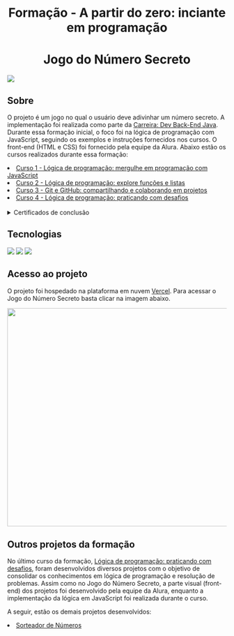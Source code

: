 <h1 align="center"> Formação - A partir do zero: inciante em programação </h1>


<h1 align="center">Jogo do Número Secreto</h1>
<div>
  <img src="https://img.shields.io/badge/STATUS-%20CONCLUIDO-green?style=flat">
</div>

## Sobre
<p>
O projeto é um jogo no qual o usuário deve adivinhar um número secreto. A implementação foi realizada como parte da <a href="https://cursos.alura.com.br/carreira-dev-back-end-java-escola-programacao-1711658193424-p748310/">Carreira: Dev Back-End Java</a>. Durante essa formação inicial, o foco foi na lógica de programação com JavaScript, seguindo os exemplos e instruções fornecidos nos cursos. O front-end (HTML e CSS) foi fornecido pela equipe da Alura. Abaixo estão os cursos realizados durante essa formação:
</p> 
<li>
  <a href="https://cursos.alura.com.br/course/logica-programacao-mergulhe-programacao-javascript"> Curso 1 - Lógica de programação: mergulhe em programação com JavaScript </a> 
</li>
<li>
  <a href="https://cursos.alura.com.br/course/logica-programacao-funcoes-listas"> Curso 2 - Lógica de programação: explore funções e listas </a>
</li>

<li>
  <a href="https://cursos.alura.com.br/course/git-github-compartilhando-colaborando-projetos"> Curso 3 - Git e GitHub: compartilhando e colaborando em projetos</a>
</li>

<li>
  <a href="https://cursos.alura.com.br/course/logica-programacao-praticando-desafios"> Curso 4 - Lógica de programação: praticando com desafios </a>
</li>

<br>
<div>
  <details>
    <summary>Certificados de conclusão</summary>       
     <img height="200" width="300" src="https://i.postimg.cc/CL8bBKkC/curso1.png"> 
    <img height="200" width="300" src="https://i.postimg.cc/L8CLYQNf/curso2.png">
    <br>
     <img height="200" width="300" src="https://i.postimg.cc/D01sD2Q3/image.png">
    <img height="200" width="300" src="">
  </details>
</div>

## Tecnologias
<div>
  <img src="https://img.shields.io/badge/html5-%23E34F26.svg?style=for-the-badge&logo=html5&logoColor=white">
  <img src="https://img.shields.io/badge/css3-%231572B6.svg?style=for-the-badge&logo=css3&logoColor=white">
  <img src="https://img.shields.io/badge/JavaScript-F7DF1E?style=for-the-badge&logo=javascript&logoColor=black">
</div>

## Acesso ao projeto
<p>
O projeto foi hospedado na plataforma em nuvem <a href="https://vercel.com/">Vercel</a>.
Para acessar o Jogo do Número Secreto basta clicar na imagem abaixo.
</p>

<div align="center">
  <a href="https://jogo-numero-secreto-depra-one.vercel.app/">
  <img height="500" width="700" src="https://i.postimg.cc/pXYX69jL/image.png">
  </a>
</div>

## Outros projetos da formação
<p>
No último curso da formação, <a href="https://cursos.alura.com.br/course/logica-programacao-praticando-desafios">Lógica de programação: praticando com desafios</a>, foram desenvolvidos diversos projetos com o objetivo de consolidar os conhecimentos em lógica de programação e resolução de problemas. Assim como no Jogo do Número Secreto, a parte visual (front-end) dos projetos foi desenvolvido pela equipe da Alura, enquanto a implementação da lógica em JavaScript foi realizada durante o curso.

A seguir, estão os demais projetos desenvolvidos:
</p>
<li>
  <a href="https://github.com/thidepra/sorteador-numeros-js-iv-alura">Sorteador de Números</a>
</li>
